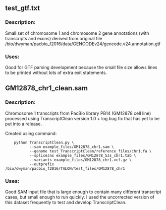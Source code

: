 ## test_gtf.txt
### Description:
Small set of chromosome 1 and chromosome 2 gene annotations (with transcripts 
and exons) derived from original file
/bio/dwyman/pacbio_f2016/data/GENCODEv24/gencode.v24.annotation.gtf

### Uses:
Good for GTF parsing development because the small file size allows lines to be
printed without lots of extra exit statements.

## GM12878_chr1_clean.sam
### Description:
Chromosome 1 transcripts from PacBio library PB14 (GM12878 cell line) 
processed using TranscriptClean version 1.0 + log bug fix that has yet to be
put into a release.

Created using command:
```
    python TranscriptClean.py \
           --sam example_files/GM12878_chr1.sam \
           --genome test_TranscriptClean/reference_files/chr1.fa \
           --spliceJns example_files/GM12878_SJs_chr1.tab \
           --variants example_files/GM12878_chr1.vcf.gz \
           --outprefix /bio/dwyman/pacbio_f2016/TALON/test_files/GM12878_chr1
```

### Uses:
Good SAM input file that is large enough to contain many different transcript
cases, but small enough to run quickly. I used the uncorrected version of this 
dataset frequently to test and develop TranscriptClean. 
